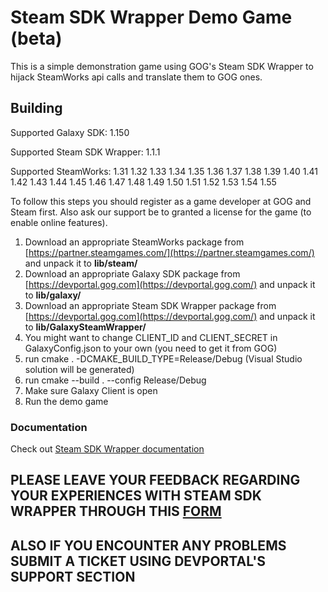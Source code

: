 # Steam SDK Wrapper Demo Game (beta)

This is a simple demonstration game using GOG's Steam SDK Wrapper to hijack SteamWorks api calls and translate them to GOG ones.


## Building

Supported Galaxy SDK: 1.150

Supported Steam SDK Wrapper: 1.1.1

Supported SteamWorks: 1.31 1.32 1.33 1.34 1.35 1.36 1.37 1.38 1.39 1.40 1.41 1.42 1.43 1.44 1.45 1.46 1.47 1.48 1.49 1.50 1.51 1.52 1.53 1.54 1.55

To follow this steps you should register as a game developer at GOG and Steam first.
Also ask our support be to granted a license for the game (to enable online features).
 
1. Download an appropriate SteamWorks package from [https://partner.steamgames.com/](https://partner.steamgames.com/) and unpack it to **lib/steam/**
2. Download an appropriate Galaxy SDK package from [https://devportal.gog.com](https://devportal.gog.com/) and unpack it to **lib/galaxy/**
3. Download an appropriate Steam SDK Wrapper package from [https://devportal.gog.com](https://devportal.gog.com/) and unpack it to **lib/GalaxySteamWrapper/**
4. You might want to change CLIENT_ID and CLIENT_SECRET in GalaxyConfig.json to your own (you need to get it from GOG)
5. run cmake . -DCMAKE_BUILD_TYPE=Release/Debug (Visual Studio solution will be generated)
6. run cmake --build . --config Release/Debug
7. Make sure Galaxy Client is open
8. Run the demo game


### Documentation

Check out [Steam SDK Wrapper documentation](https://github.com/gogcom/gog-galaxy-dev-docs/blob/master/docs/steam-sdk-wrapper.md)

## PLEASE LEAVE YOUR FEEDBACK REGARDING YOUR EXPERIENCES WITH STEAM SDK WRAPPER THROUGH THIS [FORM](https://forms.gle/3h2oULcDGaDsZKMdA)

## ALSO IF YOU ENCOUNTER ANY PROBLEMS SUBMIT A TICKET USING DEVPORTAL'S SUPPORT SECTION
